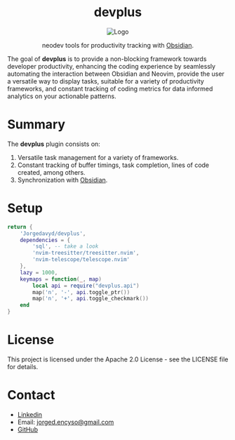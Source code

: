 <div align="center">
  <h1>devplus</h1>
  <p>
    <img src="assets/logo.png" align="center" alt="Logo" />
  </p>
  <p>
    neodev tools for productivity tracking with
    <a href="https://obsidian.md/">Obsidian</a>.
  </p>
</div>

The goal of **devplus** is to provide a non-blocking framework towards developer productivity, enhancing the coding experience by seamlessly automating the interaction between Obsidian and Neovim, provide the user a versatile way to display tasks, suitable for a variety of productivity frameworks, and constant tracking of coding metrics for data informed analytics on your actionable patterns.

# Summary
The **devplus** plugin consists on:
1. Versatile task management for a variety of frameworks.
2. Constant tracking of buffer timings, task completion, lines of code created, among others.
3. Synchronization with [Obsidian](https://obsidian.md/).

# Setup
```lua
return {
    'Jorgedavyd/devplus',
    dependencies = {
        'sql', -- take a look
        'nvim-treesitter/treesitter.nvim',
        'nvim-telescope/telescope.nvim'
    },
    lazy = 1000,
    keymaps = function(_, map)
        local api = require("devplus.api")
        map('n', '-', api.toggle_ptr())
        map('n', '+', api.toggle_checkmark())
    end
}
```

# License

This project is licensed under the Apache 2.0 License - see the LICENSE file for details.

# Contact

- [Linkedin](https://www.linkedin.com/in/jorge-david-enciso-mart%C3%ADnez-149977265/)
- Email: jorged.encyso@gmail.com
- [GitHub](https://github.com/Jorgedavyd)


